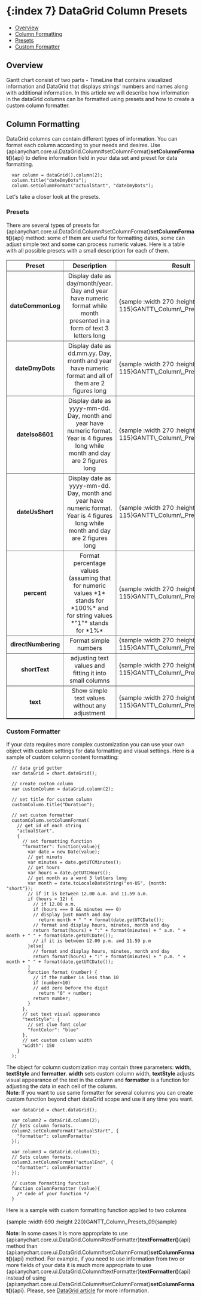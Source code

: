 {:index 7}
DataGrid Column Presets
===========

* [Overview](#overview)
* [Column Formatting](#column_formatting)
 * [Presets](#presets)
 * [Custom Formatter](#custom_formatter)

## Overview

Gantt chart consist of two parts - TimeLine that contains visualized information and DataGrid that displays strings' numbers and names along with additional information. In this article we will describe how information in the dataGrid columns can be formatted using presets and how to create a custom column formatter.

## Column Formatting

DataGrid columns can contain different types of information. You can format each column according to your needs and desires. Use {api:anychart.core.ui.DataGrid.Column#setColumnFormat}**setColumnFormat()**{api} to define information field in your data set and preset for data formatting.

```
  var column = dataGrid().column(2);
  column.title("dateDmyDots");
  column.setColumnFormat("actualStart", "dateDmyDots");
```

Let's take a closer look at the presets.

### Presets

There are several types of presets for {api:anychart.core.ui.DataGrid.Column#setColumnFormat}**setColumnFormat()**{api} method: some of them are useful for formatting dates, some can adjust simple text and some can process numeric values. Here is a table with all possible presets with a small description for each of them.

<table border="1" class="dtTABLE">
<tbody>
<tr>
<th width="100" style="vertical-align: middle; text-align: center;"><b>Preset</b></th>
<th width="262" style="vertical-align: middle; text-align: center;"><b>Description</b></th>
<th style="vertical-align: middle; text-align: center;"><b>Result</b></th>
</tr>
<tr>
<td style="vertical-align: middle; text-align: center;"><b>dateCommonLog</b></td>
<td style="vertical-align: middle; text-align: center;">Display date as day/month/year. Day and year have numeric format while month presented in a form of text 3 letters long</td>
<td style="padding-top: 0;">{sample :width 270 :height 115}GANTT\_Column\_Presets\_01{sample}</td>
</tr>
<tr>
<td style="vertical-align: middle; text-align: center;"><b>dateDmyDots</b></td>
<td style="vertical-align: middle; text-align: center;">Display date as dd.mm.yy. Day, month and year have numeric format and all of them are 2 figures long</td>
<td style="padding-top: 0;">{sample :width 270 :height 115}GANTT\_Column\_Presets\_02{sample}</td>
</tr>
<tr>
<td style="vertical-align: middle; text-align: center;"><b>dateIso8601</b></td>
<td style="vertical-align: middle; text-align: center;">Display date as yyyy-mm-dd. Day, month and year have numeric format. Year is 4 figures long while month and day are 2 figures long</td>
<td style="padding-top: 0;">{sample :width 270 :height 115}GANTT\_Column\_Presets\_03{sample}</td>
</tr>
<tr>
<td style="vertical-align: middle; text-align: center;"><b>dateUsShort</b></td>
<td style="vertical-align: middle; text-align: center;">Display date as yyyy-mm-dd. Day, month and year have numeric format. Year is 4 figures long while month and day are 2 figures long</td>
<td style="padding-top: 0;">{sample :width 270 :height 115}GANTT\_Column\_Presets\_04{sample}</td>
</tr>
<tr>
<td style="vertical-align: middle; text-align: center;"><b>percent</b></td>
<td style="vertical-align: middle; text-align: center;">Format percentage values (assuming that for numeric values *1* stands for *100%* and for string values *"1"* stands for *1%*</td>
<td style="padding-top: 0;">{sample :width 270 :height 115}GANTT\_Column\_Presets\_05{sample}</td>
</tr>
<tr>
<td style="vertical-align: middle; text-align: center;"><b>directNumbering</b></td>
<td style="vertical-align: middle; text-align: center;">Format simple numbers</td>
<td style="padding-top: 0;">{sample :width 270 :height 115}GANTT\_Column\_Presets\_06{sample}</td>
</tr>
<tr>
<td style="vertical-align: middle; text-align: center;"><b>shortText</b></td>
<td style="vertical-align: middle; text-align: center;">adjusting text values and fitting it into small columns</td>
<td style="padding-top: 0;">{sample :width 270 :height 115}GANTT\_Column\_Presets\_07{sample}</td>
</tr>
<tr>
<td style="vertical-align: middle; text-align: center;"><b>text</b></td>
<td style="vertical-align: middle; text-align: center;">Show simple text values without any adjustment</td>
<td style="padding-top: 0;">{sample :width 270 :height 115}GANTT\_Column\_Presets\_08{sample}</td>
</tr>
</tbody>
</table>

### Custom Formatter

If your data requires more complex customization you can use your own object with custom settings for data formatting and visual settings. Here is a sample of custom column content formatting: 

```
  // data grid getter
  var dataGrid = chart.dataGrid();

  // create custom column
  var customColumn = dataGrid.column(2);

  // set title for custom column
  customColumn.title("Duration");

  // set custom formatter
  customColumn.setColumnFormat(
    // get id of each string
    "actualStart", 
    {
      // set formatting function
      "formatter": function(value){
        var date = new Date(value);
        // get minuts
        var minutes = date.getUTCMinutes();
        // get hours
        var hours = date.getUTCHours();
        // get month as a word 3 letters long
        var month = date.toLocaleDateString("en-US", {month: "short"});
        // if it is between 12.00 a.m. and 11.59 a.m.
        if (hours < 12) {
          // if 12.00 a.m.
          if (hours === 0 && minutes === 0)
          // display just month and day
            return month + " " + format(date.getUTCDate());
          // format and display hours, minutes, month and day
          return format(hours) + ":" + format(minutes) + " a.m. " + month + " " + format(date.getUTCDate());
          // if it is between 12.00 p.m. and 11.59 p.m
        }else{
          // format and display hours, minutes, month and day
          return format(hours) + ":" + format(minutes) + " p.m. " + month + " " + format(date.getUTCDate());
        }
        function format (number) {
          // if the number is less than 10
          if (number<10)
          // add zero before the digit
            return "0" + number;
          return number;
        }
      },
      // set text visual appearance
      "textStyle": {
        // set clue font color
        "fontColor": "blue"
      },
      // set custom column width
      "width": 150
    }
  );
```

The object for column customization may contain three parameters: **width**, **textStyle** and **formatter**. **width** sets custom column width, **textStyle** adjusts visual appearance of the text in the column and **formatter** is a function for adjusting the data in each cell of the column.  
**Note**: If you want to use same formatter for several columns you can create custom function beyond chart dataGrid scope and use it any time you want.

```
  var dataGrid = chart.dataGrid();
  
  var column2 = dataGrid.column(2);
  // Sets column formats.
  column2.setColumnFormat("actualStart", {
    "formatter": columnFormatter
  });
  
  var column3 = dataGrid.column(3);
  // Sets column formats.
  column3.setColumnFormat("actualEnd", {
    "formatter": columnFormatter
  });
  
  // custom formatting function
  function columnFormatter (value){
    /* code of your function */
  }
```

Here is a sample with custom formatting function applied to two columns

{sample :width 690 :height 220}GANTT\_Column\_Presets\_09{sample}

**Note**: In some cases it is more appropriate to use {api:anychart.core.ui.DataGrid.Column#textFormatter}**textFormatter()**{api} method than {api:anychart.core.ui.DataGrid.Column#setColumnFormat}**setColumnFormat()**{api} method. For example, if you need to use information from two or more fields of your data it is much more appropriate to use {api:anychart.core.ui.DataGrid.Column#textFormatter}**textFormatter()**{api} instead of using {api:anychart.core.ui.DataGrid.Column#setColumnFormat}**setColumnFormat()**{api}. Please, see [DataGrid article](./DataGrid#content) for more information.